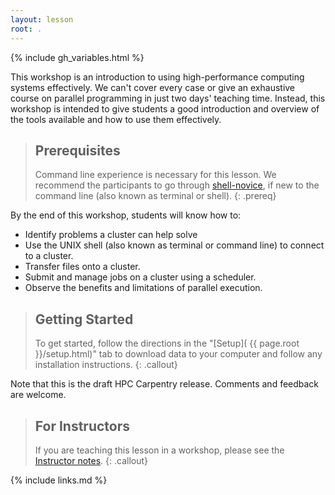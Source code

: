 ```yaml
---
layout: lesson
root: .
---
```


{% include gh_variables.html %}

This workshop is an introduction to using high-performance computing systems
effectively. We can't cover every case or give an exhaustive course on parallel
programming in just two days' teaching time. Instead, this workshop is intended
to give students a good introduction and overview of the tools available and
how to use them effectively.

> ## Prerequisites
>
> Command line experience is necessary for this lesson. We recommend the
> participants to go through
> [shell-novice](https://swcarpentry.github.io/shell-novice/), if new to the
> command line (also known as terminal or shell).
{: .prereq}

By the end of this workshop, students will know how to:

* Identify problems a cluster can help solve
* Use the UNIX shell (also known as terminal or command line) to
  connect to a cluster.
* Transfer files onto a cluster.
* Submit and manage jobs on a cluster using a scheduler.
* Observe the benefits and limitations of parallel execution.

> ## Getting Started
>
> To get started, follow the directions in the "[Setup](
> {{ page.root }}/setup.html)" tab to download data to your computer and follow
> any installation instructions.
{: .callout}

Note that this is the draft HPC Carpentry release. Comments and feedback are
welcome.
> ## For Instructors
>
> If you are teaching this lesson in a workshop, please see the
> [Instructor notes](guide/).
{: .callout}

{% include links.md %}
